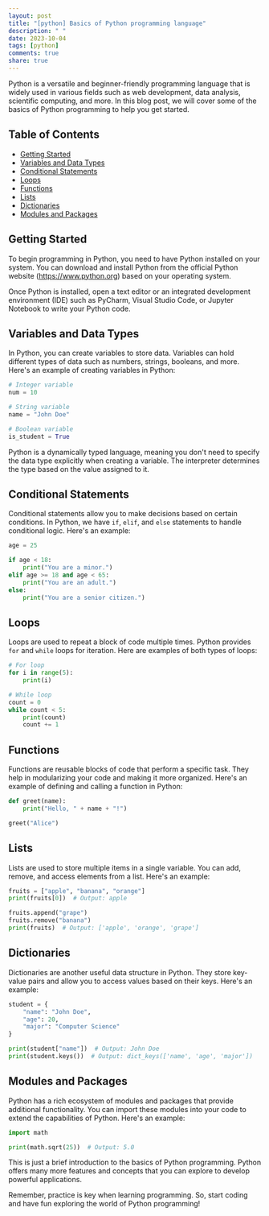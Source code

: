 ```yaml
---
layout: post
title: "[python] Basics of Python programming language"
description: " "
date: 2023-10-04
tags: [python]
comments: true
share: true
---
```


Python is a versatile and beginner-friendly programming language that is widely used in various fields such as web development, data analysis, scientific computing, and more. In this blog post, we will cover some of the basics of Python programming to help you get started.

## Table of Contents
- [Getting Started](#getting-started)
- [Variables and Data Types](#variables-and-data-types)
- [Conditional Statements](#conditional-statements)
- [Loops](#loops)
- [Functions](#functions)
- [Lists](#lists)
- [Dictionaries](#dictionaries)
- [Modules and Packages](#modules-and-packages)

## Getting Started
To begin programming in Python, you need to have Python installed on your system. You can download and install Python from the official Python website (https://www.python.org) based on your operating system.

Once Python is installed, open a text editor or an integrated development environment (IDE) such as PyCharm, Visual Studio Code, or Jupyter Notebook to write your Python code.

## Variables and Data Types
In Python, you can create variables to store data. Variables can hold different types of data such as numbers, strings, booleans, and more. Here's an example of creating variables in Python:

```python
# Integer variable
num = 10

# String variable
name = "John Doe"

# Boolean variable
is_student = True
```

Python is a dynamically typed language, meaning you don't need to specify the data type explicitly when creating a variable. The interpreter determines the type based on the value assigned to it.

## Conditional Statements
Conditional statements allow you to make decisions based on certain conditions. In Python, we have `if`, `elif`, and `else` statements to handle conditional logic. Here's an example:

```python
age = 25

if age < 18:
    print("You are a minor.")
elif age >= 18 and age < 65:
    print("You are an adult.")
else:
    print("You are a senior citizen.")
```

## Loops
Loops are used to repeat a block of code multiple times. Python provides `for` and `while` loops for iteration. Here are examples of both types of loops:

```python
# For loop
for i in range(5):
    print(i)

# While loop
count = 0
while count < 5:
    print(count)
    count += 1
```

## Functions
Functions are reusable blocks of code that perform a specific task. They help in modularizing your code and making it more organized. Here's an example of defining and calling a function in Python:

```python
def greet(name):
    print("Hello, " + name + "!")

greet("Alice")
```

## Lists
Lists are used to store multiple items in a single variable. You can add, remove, and access elements from a list. Here's an example:

```python
fruits = ["apple", "banana", "orange"]
print(fruits[0])  # Output: apple

fruits.append("grape")
fruits.remove("banana")
print(fruits)  # Output: ['apple', 'orange', 'grape']
```

## Dictionaries
Dictionaries are another useful data structure in Python. They store key-value pairs and allow you to access values based on their keys. Here's an example:

```python
student = {
    "name": "John Doe",
    "age": 20,
    "major": "Computer Science"
}

print(student["name"])  # Output: John Doe
print(student.keys())  # Output: dict_keys(['name', 'age', 'major'])
```

## Modules and Packages
Python has a rich ecosystem of modules and packages that provide additional functionality. You can import these modules into your code to extend the capabilities of Python. Here's an example:

```python
import math

print(math.sqrt(25))  # Output: 5.0
```

This is just a brief introduction to the basics of Python programming. Python offers many more features and concepts that you can explore to develop powerful applications.

Remember, practice is key when learning programming. So, start coding and have fun exploring the world of Python programming!